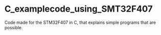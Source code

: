# C_examplecode_using_SMT32F407
Code made for the STM32F407 in C, that explains simple programs that are possible.
